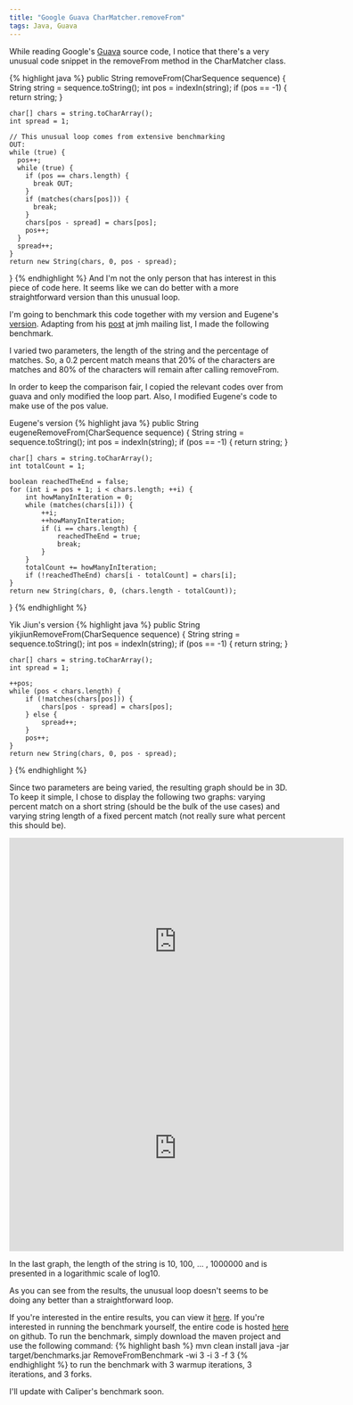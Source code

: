 ```yaml
---
title: "Google Guava CharMatcher.removeFrom"
tags: Java, Guava
---
```

While reading Google's [Guava](https://github.com/google/guava) source code, I notice that there's a very unusual code snippet in the removeFrom method in the CharMatcher class.

{% highlight java %}
public String removeFrom(CharSequence sequence) {
    String string = sequence.toString();
    int pos = indexIn(string);
    if (pos == -1) {
      return string;
    }

    char[] chars = string.toCharArray();
    int spread = 1;

    // This unusual loop comes from extensive benchmarking
    OUT:
    while (true) {
      pos++;
      while (true) {
        if (pos == chars.length) {
          break OUT;
        }
        if (matches(chars[pos])) {
          break;
        }
        chars[pos - spread] = chars[pos];
        pos++;
      }
      spread++;
    }
    return new String(chars, 0, pos - spread);
}
{% endhighlight %}
And I'm not the only person that has interest in this piece of code here. It seems like we can do better with a more straightforward version than this unusual loop.

I'm going to benchmark this code together with my version and Eugene's [version](http://stackoverflow.com/questions/22014605/guavas-charmatcher-removefrom). Adapting from his [post](http://mail.openjdk.java.net/pipermail/jmh-dev/2014-August/001218.html) at jmh mailing list, I made the following benchmark.

I varied two parameters, the length of the string and the percentage of matches. So, a 0.2 percent match means that 20% of the characters are matches and 80% of the characters will remain after calling removeFrom.

In order to keep the comparison fair, I copied the relevant codes over from guava and only modified the loop part. Also, I modified Eugene's code to make use of the pos value.

Eugene's version
{% highlight java %}
public String eugeneRemoveFrom(CharSequence sequence) {
    String string = sequence.toString();
    int pos = indexIn(string);
    if (pos == -1) {
        return string;
    }

    char[] chars = string.toCharArray();
    int totalCount = 1;

    boolean reachedTheEnd = false;
    for (int i = pos + 1; i < chars.length; ++i) {
        int howManyInIteration = 0;
        while (matches(chars[i])) {
            ++i;
            ++howManyInIteration;
            if (i == chars.length) {
                reachedTheEnd = true;
                break;
            }
        }
        totalCount += howManyInIteration;
        if (!reachedTheEnd) chars[i - totalCount] = chars[i];
    }
    return new String(chars, 0, (chars.length - totalCount));
}
{% endhighlight %}

Yik Jiun's version
{% highlight java %}
public String yikjiunRemoveFrom(CharSequence sequence) {
    String string = sequence.toString();
    int pos = indexIn(string);
    if (pos == -1) {
        return string;
    }

    char[] chars = string.toCharArray();
    int spread = 1;

    ++pos;
    while (pos < chars.length) {
        if (!matches(chars[pos])) {
            chars[pos - spread] = chars[pos];
        } else {
            spread++;
        }
        pos++;
    }
    return new String(chars, 0, pos - spread);
}
{% endhighlight %}

Since two parameters are being varied, the resulting graph should be in 3D. To keep it simple, I chose to display the following two graphs: varying percent match on a short string (should be the bulk of the use cases) and varying string length of a fixed percent match (not really sure what percent this should be).

<iframe frameborder="0" height="371" scrolling="no" seamless="" src="https://docs.google.com/spreadsheets/d/1KdxsbvurDfnRHEzwXLDgd8nHiWVVYwQKvmV7HHsZSC8/pubchart?oid=507989399&amp;format=interactive" width="600"></iframe>
<iframe frameborder="0" height="371" scrolling="no" seamless="" src="https://docs.google.com/spreadsheets/d/1KdxsbvurDfnRHEzwXLDgd8nHiWVVYwQKvmV7HHsZSC8/pubchart?oid=2141647739&amp;format=interactive" width="600"></iframe>

In the last graph, the length of the string is 10, 100, ... , 1000000 and is presented in a logarithmic scale of log10.

As you can see from the results, the unusual loop doesn't seems to be doing any better than a straightforward loop.

If you're interested in the entire results, you can view it [here](https://raw.githubusercontent.com/leeyikjiun/blog/master/benchmarks/remove_from_benchmark.txt). If you're interested in running the benchmark yourself, the entire code is hosted [here](https://github.com/leeyikjiun/blog) on github. To run the benchmark, simply download the maven project and use the following command:
{% highlight bash %}
mvn clean install
java -jar target/benchmarks.jar RemoveFromBenchmark -wi 3 -i 3 -f 3
{% endhighlight %}
to run the benchmark with 3 warmup iterations, 3 iterations, and 3 forks.

I'll update with Caliper's benchmark soon.
